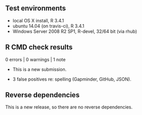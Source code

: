 ## Test environments
* local OS X install, R 3.4.1
* ubuntu 14.04 (on travis-ci), R 3.4.1
* Windows Server 2008 R2 SP1, R-devel, 32/64 bit (via rhub)

## R CMD check results

0 errors | 0 warnings | 1 note

* This is a new submission.

* 3 false positives re: spelling (Gapminder, GitHub, JSON).

## Reverse dependencies

This is a new release, so there are no reverse dependencies.
